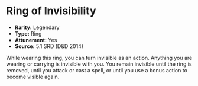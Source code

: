 # Ring of Invisibility

- **Rarity:** Legendary
- **Type:** Ring
- **Attunement:** Yes
- **Source:** 5.1 SRD (D&D 2014)

While wearing this ring, you can turn invisible as an action. Anything you are wearing or carrying is invisible with you. You remain invisible until the ring is removed, until you attack or cast a spell, or until you use a bonus action to become visible again.
